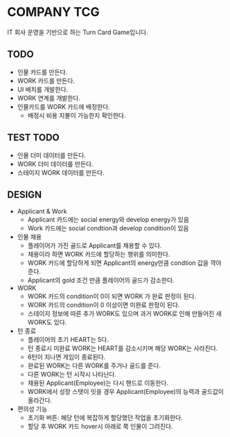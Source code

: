 # COMPANY TCG

IT 회사 운영을 기반으로 하는 Turn Card Game입니다.

## TODO

* 인물 카드를 만든다.
* WORK 카드를 만든다.
* UI 배치를 개발한다.
* WORK 연계를 개발한다.
* 인물카드를 WORK 카드에 배정한다.
    * 배정시 비용 지불이 가능한지 확인한다.

## TEST TODO

* 인물 더미 데이터를 만든다.
* WORK 더미 데이터를 만든다.
* 스테이지 WORK 데이터를 만든다.

## DESIGN

* Applicant & Work
    * Applicant 카드에는 social energy와 develop energy가 있음
    * Work 카드에는 social condtion과 develop condition이 있음
* 인물 채용
    * 플레이어가 가진 골드로 Applicant를 채용할 수 있다.
    * 채용이라 하면 WORK 카드에 할당하는 행위를 의미한다.
    * WORK 카드에 할당하게 되면 Applicant의 energy만큼 condtion 값을 깍아준다.
    * Applicant의 gold 조건 만큼 플레이어의 골드가 감소한다.
* WORK
    * WORK 카드의 condition이 0이 되면 WORK 가 완료 판정이 된다.
    * WORK 카드의 condition이 0 이상이면 미완료 판정이 된다.
    * 스테이지 정보에 따른 추가 WORK도 있으며 과거 WORK로 인해 만들어진 새 WORK도 있다.
* 턴 종료
    * 플레이어의 초기 HEART는 5다.
    * 턴 종료시 미완료 WORK는 HEART를 감소시키며 해당 WORK는 사라진다.
    * 6턴이 지나면 게임이 종료된다.
    * 완료된 WORK는 다른 WORK를 주거나 골드를 준다.
    * 다른 WORK는 턴 시작시 나타난다.
    * 채용된 Applicant(Employee)는 다시 핸드로 이동한다.
    * WORK에서 성장 스탯이 잇을 경우 Applicant(Employee)의 능력과 골드값이 올라간다.
* 편의성 기능
    * 초기화 버튼: 해당 턴에 복잡하게 할당했던 작업을 초기화한다.
    * 할당 후 WORK 카드 hover시 아래로 쭉 인물이 그려진다.